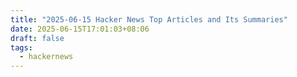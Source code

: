 ```yaml
---
title: "2025-06-15 Hacker News Top Articles and Its Summaries"
date: 2025-06-15T17:01:03+08:06
draft: false
tags:
  - hackernews
---
```


